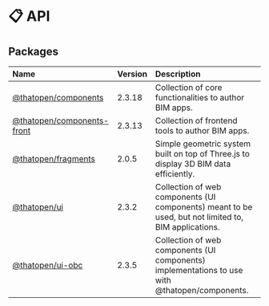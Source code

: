 # 📋 API

## Packages

| Name | Version | Description |
| :------ | :------ | :------ |
| [@thatopen/components](@thatopen/components/index.md) | 2.3.18 | Collection of core functionalities to author BIM apps. |
| [@thatopen/components-front](@thatopen/components-front/index.md) | 2.3.13 | Collection of frontend tools to author BIM apps. |
| [@thatopen/fragments](@thatopen/fragments/index.md) | 2.0.5 | Simple geometric system built on top of Three.js to display 3D BIM data efficiently. |
| [@thatopen/ui](@thatopen/ui/index.md) | 2.3.2 | Collection of web components (UI components) meant to be used, but not limited to, BIM applications. |
| [@thatopen/ui-obc](@thatopen/ui-obc/index.md) | 2.3.5 | Collection of web components (UI components) implementations to use with @thatopen/components. |
